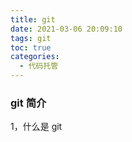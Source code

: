 ```yaml
---
title: git
date: 2021-03-06 20:09:10
tags: git
toc: true
categories:
  - 代码托管
---
```


### git 简介

1，什么是 git

<!-- more -->
